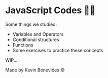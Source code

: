 # JavaScript Codes 👨‍💻

 Some things we studied:
 - Variables and Operators
 - Conditional structures
 - Functions
 - Some exercises to practice these concepts

WIP...

Made by Kevin Benevides ©️